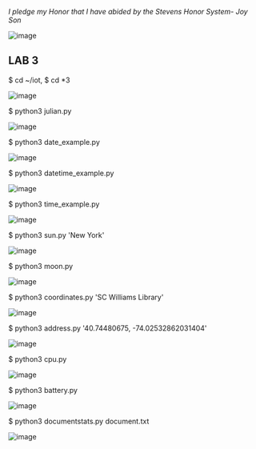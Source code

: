  *I pledge my Honor that I have abided by the Stevens Honor System- Joy Son*

![image](https://user-images.githubusercontent.com/98338109/230744596-73da8ce0-2f87-496d-9734-b5180ca3ce26.png)


## LAB 3

$ cd ~/iot, $ cd *3

![image](https://user-images.githubusercontent.com/98338109/231037321-b88015b6-b162-482c-b195-2922b557619c.png)

$ python3 julian.py

![image](https://user-images.githubusercontent.com/98338109/231037348-42315dbe-cd5d-4e09-a6b0-ff9957d865a7.png)

$ python3 date_example.py

![image](https://user-images.githubusercontent.com/98338109/231037389-6e25d7e8-46e3-4302-8c32-a96f408e6e3e.png)

$ python3 datetime_example.py

![image](https://user-images.githubusercontent.com/98338109/231037415-9550412d-d928-4513-8c8f-04f810d4b9f1.png)

$ python3 time_example.py

![image](https://user-images.githubusercontent.com/98338109/231037523-1553b0ee-2354-41cc-9705-764c969b8ea8.png)

$ python3 sun.py 'New York'

![image](https://user-images.githubusercontent.com/98338109/231037605-a65722e8-b9a8-4b2a-b7fd-5aa2ab09331f.png)

$ python3 moon.py

![image](https://user-images.githubusercontent.com/98338109/231037683-d5b096a0-c8c1-48e4-8941-a73879a89601.png)

$ python3 coordinates.py 'SC Williams Library' 

![image](https://user-images.githubusercontent.com/98338109/231037763-3faf4a86-5b39-425c-afd4-0cf78cda0668.png)

$ python3 address.py '40.74480675, -74.02532862031404'

![image](https://user-images.githubusercontent.com/98338109/231037818-abe950c9-765f-4615-96c6-732357d9f1a2.png)

$ python3 cpu.py

![image](https://user-images.githubusercontent.com/98338109/231037964-16016fad-2ae3-4a7c-97c9-147b65633ed0.png)

$ python3 battery.py

![image](https://user-images.githubusercontent.com/98338109/231038037-fad4b77c-6859-4035-9083-0bc23c45fc8f.png)

$ python3 documentstats.py document.txt

![image](https://user-images.githubusercontent.com/98338109/231038099-31f29a08-efab-4363-8204-43319d01f496.png)

